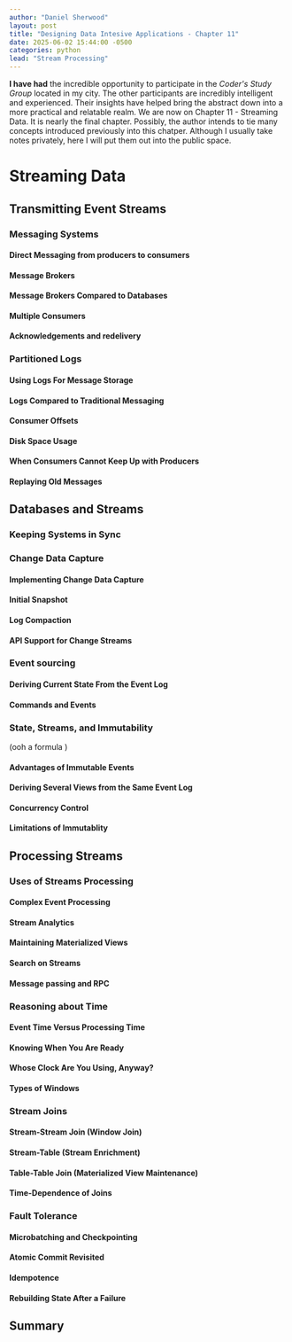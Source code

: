 ```yaml
---
author: "Daniel Sherwood"
layout: post
title: "Designing Data Intesive Applications - Chapter 11"
date: 2025-06-02 15:44:00 -0500
categories: python
lead: "Stream Processing"
---
```

**I have had** the incredible opportunity to participate in the *Coder's Study Group* located in my city. 
The other participants are incredibly intelligent and experienced. 
Their insights have helped bring the abstract down into a more practical and relatable realm. 
We are now on Chapter 11 - Streaming Data. 
It is nearly the final chapter. Possibly, the author intends to tie many concepts introduced previously into this chatper.
Although I usually take notes privately, here I will put them out into the public space. 

# Streaming Data

## Transmitting Event Streams

### Messaging Systems

#### Direct Messaging from producers to consumers

#### Message Brokers

#### Message Brokers Compared to Databases

#### Multiple Consumers

#### Acknowledgements and redelivery 

### Partitioned Logs

#### Using Logs For Message Storage

#### Logs Compared to Traditional Messaging

#### Consumer Offsets

#### Disk Space Usage

#### When Consumers Cannot Keep Up with Producers

#### Replaying Old Messages

## Databases and Streams

### Keeping Systems in Sync

### Change Data Capture

#### Implementing Change Data Capture

#### Initial Snapshot

#### Log Compaction 

#### API Support for Change Streams

### Event sourcing

#### Deriving Current State From the Event Log

#### Commands and Events

### State, Streams, and Immutability

(ooh a formula )

#### Advantages of Immutable Events

#### Deriving Several Views from the Same Event Log

#### Concurrency Control 

#### Limitations of Immutablity 

## Processing Streams

### Uses of Streams Processing

#### Complex Event Processing

#### Stream Analytics

#### Maintaining Materialized Views

#### Search on Streams

#### Message passing and RPC

### Reasoning about Time

#### Event Time Versus Processing Time

#### Knowing When You Are Ready 

#### Whose Clock Are You Using, Anyway?

#### Types of Windows

### Stream Joins

#### Stream-Stream Join (Window Join)

#### Stream-Table (Stream Enrichment)

#### Table-Table Join (Materialized View Maintenance)

#### Time-Dependence of Joins 

### Fault Tolerance

#### Microbatching and Checkpointing

#### Atomic Commit Revisited 

#### Idempotence

#### Rebuilding State After a Failure

## Summary
